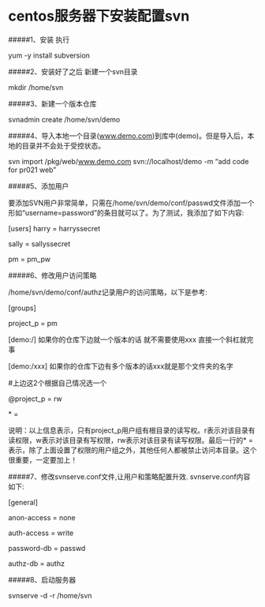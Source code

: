 # centos服务器下安装配置svn #
#####1、安装 执行

yum -y install subversion 

#####2、安装好了之后 新建一个svn目录

mkdir /home/svn

#####3、新建一个版本仓库

svnadmin create /home/svn/demo

#####4、导入本地一个目录(www.demo.com)到库中(demo)。但是导入后，本地的目录并不会处于受控状态。

svn import /pkg/web/www.demo.com svn://localhost/demo -m “add code for pr021 web”

#####5、添加用户

要添加SVN用户非常简单，只需在/home/svn/demo/conf/passwd文件添加一个形如“username=password”的条目就可以了。为了测试，我添加了如下内容:

[users]
harry = harryssecret

sally = sallyssecret

pm = pm_pw

#####6、修改用户访问策略

/home/svn/demo/conf/authz记录用户的访问策略，以下是参考:

[groups]

project_p = pm

[demo:/] 如果你的仓库下边就一个版本的话 就不需要使用xxx 直接一个斜杠就完事

[demo:/xxx] 如果你的仓库下边有多个版本的话xxx就是那个文件夹的名字

\#上边这2个根据自己情况选一个

@project_p = rw

\* =

说明：以上信息表示，只有project_p用户组有根目录的读写权。r表示对该目录有读权限，w表示对该目录有写权限，rw表示对该目录有读写权限。最后一行的* =表示，除了上面设置了权限的用户组之外，其他任何人都被禁止访问本目录。这个很重要，一定要加上！

#####7、修改svnserve.conf文件,让用户和策略配置升效.
svnserve.conf内容如下:

[general]

anon-access = none

auth-access = write

password-db = passwd

authz-db =  authz

#####8、启动服务器

svnserve -d -r /home/svn



